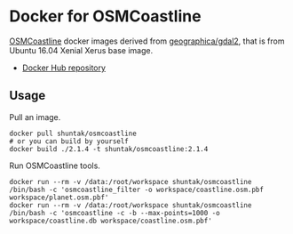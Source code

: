 # Docker for OSMCoastline

[OSMCoastline](https://github.com/osmcode/osmcoastline) docker images derived from [geographica/gdal2](https://github.com/GeographicaGS/Docker-GDAL2), that is from Ubuntu 16.04 Xenial Xerus base image.

- [Docker Hub repository](https://hub.docker.com/r/shuntak/osmcoastline/)

## Usage

Pull an image.

```
docker pull shuntak/osmcoastline
# or you can build by yourself
docker build ./2.1.4 -t shuntak/osmcoastline:2.1.4
```

Run OSMCoastline tools.

```
docker run --rm -v /data:/root/workspace shuntak/osmcoastline /bin/bash -c 'osmcoastline_filter -o workspace/coastline.osm.pbf workspace/planet.osm.pbf'
docker run --rm -v /data:/root/workspace shuntak/osmcoastline /bin/bash -c 'osmcoastline -c -b --max-points=1000 -o workspace/coastline.db workspace/coastline.osm.pbf'
```
